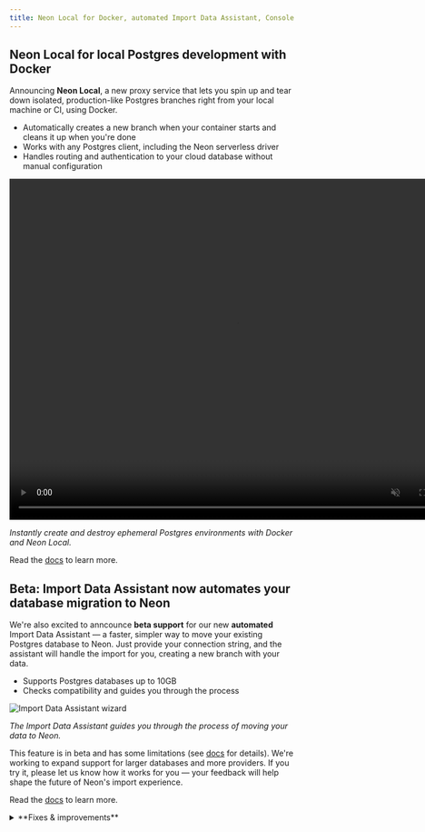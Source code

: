 ```yaml
---
title: Neon Local for Docker, automated Import Data Assistant, Console improvements, and more
---
```


## Neon Local for local Postgres development with Docker

Announcing **Neon Local**, a new proxy service that lets you spin up and tear down isolated, production-like Postgres branches right from your local machine or CI, using Docker.

- Automatically creates a new branch when your container starts and cleans it up when you're done
- Works with any Postgres client, including the Neon serverless driver
- Handles routing and authentication to your cloud database without manual configuration

<video autoPlay playsInline muted loop width="800" height="600">
<source type="video/mp4" src="https://neondatabase.wpengine.com/wp-content/uploads/2025/04/docker-compose-up-watch.mp4"/>
</video>

_Instantly create and destroy ephemeral Postgres environments with Docker and Neon Local._

Read the [docs](/docs/local/neon-local) to learn more.

## Beta: Import Data Assistant now **automates** your database migration to Neon

We're also excited to anncounce **beta support** for our new **automated** Import Data Assistant — a faster, simpler way to move your existing Postgres database to Neon. Just provide your connection string, and the assistant will handle the import for you, creating a new branch with your data.

- Supports Postgres databases up to 10GB
- Checks compatibility and guides you through the process

![Import Data Assistant wizard](/docs/relnotes/import_data_assist_wizard.png)

_The Import Data Assistant guides you through the process of moving your data to Neon._

This feature is in beta and has some limitations (see [docs](/docs/import/import-data-assistant) for details). We're working to expand support for larger databases and more providers. If you try it, please let us know how it works for you — your feedback will help shape the future of Neon's import experience.

Read the [docs](/docs/import/import-data-assistant) to learn more.

<details>

<summary>**Fixes & improvements**</summary>

- **Neon Console**

  - Fixed an issue where the connection string for a read replica could sometimes display the main (read-write) replica's connection string in the Connect modal. The correct connection string is now always shown.
  - Fixed an issue where the Console could display a read replica as the primary compute (or vice versa) in the Computes list on the Branch details page. This made it unclear which instance you were managing or observing. The correct compute is now always shown under the correct label.
  - Moved the branch selector to the sidebar for easier access. This and other recent changes are part of laying the groundwork for a more streamlined Console navigation experience coming soon – stay tuned!

     ![Branch selector in the sidebar](/docs/relnotes/branch_selector_sidebar.png)

     *The branch named `production_from_snapshot_...` is restored from a snapshot, an Early Access feature announced last week. Join our [Early Access Program](https://console.neon.tech/app/settings/early-access) to try out snapshots.*

</details>
